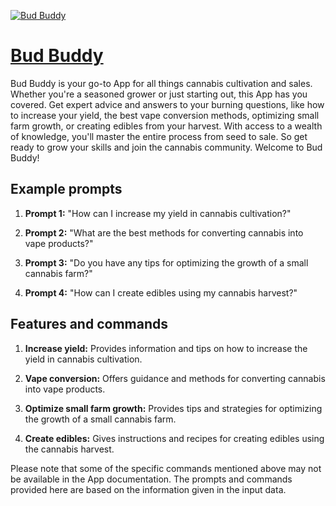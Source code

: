 [![Bud Buddy](https://files.oaiusercontent.com/file-D2jYk1mNbR4dr8ePCQs7h2HL?se=2123-10-16T23%3A02%3A25Z&sp=r&sv=2021-08-06&sr=b&rscc=max-age%3D31536000%2C%20immutable&rscd=attachment%3B%20filename%3D475fb80e-9e27-4046-965a-05c24f29b77f.png&sig=E8lDjSE4dlucm0hLicw1HM4A4o2Vgg6MvwiJkmxpVfc%3D)](https://chat.openai.com/g/g-6NTvBlPJM-bud-buddy)

# [Bud Buddy](https://chat.openai.com/g/g-6NTvBlPJM-bud-buddy)

Bud Buddy is your go-to App for all things cannabis cultivation and sales. Whether you're a seasoned grower or just starting out, this App has you covered. Get expert advice and answers to your burning questions, like how to increase your yield, the best vape conversion methods, optimizing small farm growth, or creating edibles from your harvest. With access to a wealth of knowledge, you'll master the entire process from seed to sale. So get ready to grow your skills and join the cannabis community. Welcome to Bud Buddy!

## Example prompts

1. **Prompt 1:** "How can I increase my yield in cannabis cultivation?"

2. **Prompt 2:** "What are the best methods for converting cannabis into vape products?"

3. **Prompt 3:** "Do you have any tips for optimizing the growth of a small cannabis farm?"

4. **Prompt 4:** "How can I create edibles using my cannabis harvest?"

## Features and commands

1. **Increase yield:** Provides information and tips on how to increase the yield in cannabis cultivation.

2. **Vape conversion:** Offers guidance and methods for converting cannabis into vape products.

3. **Optimize small farm growth:** Provides tips and strategies for optimizing the growth of a small cannabis farm.

4. **Create edibles:** Gives instructions and recipes for creating edibles using the cannabis harvest.

Please note that some of the specific commands mentioned above may not be available in the App documentation. The prompts and commands provided here are based on the information given in the input data.